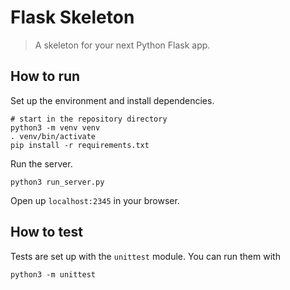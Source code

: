 # Flask Skeleton

> A skeleton for your next Python Flask app.

## How to run

Set up the environment and install dependencies.
```
# start in the repository directory
python3 -m venv venv
. venv/bin/activate
pip install -r requirements.txt
```

Run the server.
```
python3 run_server.py
```

Open up `localhost:2345` in your browser.

## How to test

Tests are set up with the `unittest` module. You can run them with
```
python3 -m unittest
```
